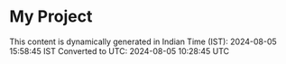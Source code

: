# My Project

This content is dynamically generated in Indian Time (IST): 2024-08-05 15:58:45 IST
Converted to UTC: 2024-08-05 10:28:45 UTC
